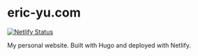 # eric-yu.com
[![Netlify Status](https://api.netlify.com/api/v1/badges/3feb6775-fd19-4099-9b6c-ebf475d9ab73/deploy-status)](https://app.netlify.com/sites/affectionate-raman-d59e80/deploys)

My personal website. Built with Hugo and deployed with Netlify.
